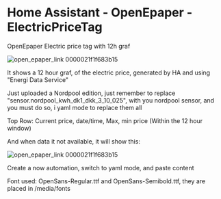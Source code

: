# Home Assistant - OpenEpaper - ElectricPriceTag
OpenEpaper Electric price tag with 12h graf

![open_epaper_link 0000021f1f683b15](https://github.com/cokeman0/OpenEpaperElectricPriceTag/assets/6389802/a6c5b93d-533a-45b9-908e-e070f260df1d)

It shows a 12 hour graf, of the electric price, generated by HA and using "Energi Data Service"

Just uploaded a Nordpool edition, just remember to replace "sensor.nordpool_kwh_dk1_dkk_3_10_025", with you nordpool sensor, and you must do so, i yaml mode to replace them all

Top Row: Current price, date/time, Max, min price (Within the 12 hour window)

And when data it not available, it will show this:

![open_epaper_link 0000021f1f683b15](https://github.com/cokeman0/OpenEpaperElectricPriceTag/assets/6389802/397063e7-0a1c-41da-96ca-0bec35f1fea9)

Create a now automation, switch to yaml mode, and paste content

Font used: OpenSans-Regular.ttf and OpenSans-Semibold.ttf, they are placed in /media/fonts
